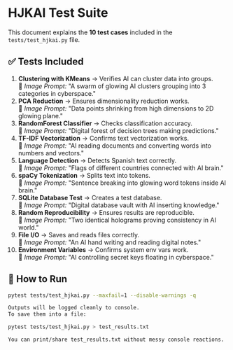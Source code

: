 # HJKAI Test Suite

This document explains the **10 test cases** included in the `tests/test_hjkai.py` file.

## ✅ Tests Included
1. **Clustering with KMeans** → Verifies AI can cluster data into groups.  
   🔗 *Image Prompt:* "A swarm of glowing AI clusters grouping into 3 categories in cyberspace."
2. **PCA Reduction** → Ensures dimensionality reduction works.  
   🔗 *Image Prompt:* "Data points shrinking from high dimensions to 2D glowing plane."
3. **RandomForest Classifier** → Checks classification accuracy.  
   🔗 *Image Prompt:* "Digital forest of decision trees making predictions."
4. **TF-IDF Vectorization** → Confirms text vectorization works.  
   🔗 *Image Prompt:* "AI reading documents and converting words into numbers and vectors."
5. **Language Detection** → Detects Spanish text correctly.  
   🔗 *Image Prompt:* "Flags of different countries connected with AI brain."
6. **spaCy Tokenization** → Splits text into tokens.  
   🔗 *Image Prompt:* "Sentence breaking into glowing word tokens inside AI brain."
7. **SQLite Database Test** → Creates a test database.  
   🔗 *Image Prompt:* "Digital database vault with AI inserting knowledge."
8. **Random Reproducibility** → Ensures results are reproducible.  
   🔗 *Image Prompt:* "Two identical holograms proving consistency in AI world."
9. **File I/O** → Saves and reads files correctly.  
   🔗 *Image Prompt:* "An AI hand writing and reading digital notes."
10. **Environment Variables** → Confirms system env vars work.  
   🔗 *Image Prompt:* "AI controlling secret keys floating in cyberspace."

## 📌 How to Run
```bash
pytest tests/test_hjkai.py --maxfail=1 --disable-warnings -q

Outputs will be logged cleanly to console.
To save them into a file:

pytest tests/test_hjkai.py > test_results.txt

You can print/share test_results.txt without messy console reactions.
